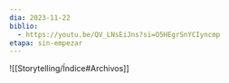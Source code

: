 ```yaml
---
dia: 2023-11-22
biblio:
  - https://youtu.be/QV_LNsEiJns?si=O5HEgrSnYCIyncmp
etapa: sin-empezar
---
```









![[Storytelling/Índice#Archivos]]